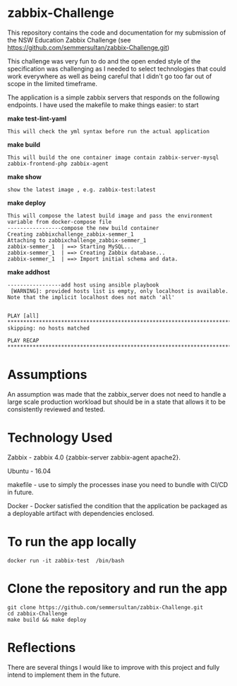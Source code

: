 # zabbix-Challenge

This repository contains the code and documentation for my submission of the NSW Education Zabbix Challenge (see https://github.com/semmersultan/zabbix-Challenge.git)

This challenge was very fun to do and the open ended style of the specification was challenging as I needed to select technologies that could work everywhere as well as being careful that I didn't go too far out of scope in the limited timeframe.

The application is a simple zabbix servers that responds on the following endpoints.
I have used the makefile to make things easier: to start

**make test-lint-yaml**
```
This will check the yml syntax before run the actual application
```

**make build**
```
This will build the one container image contain zabbix-server-mysql zabbix-frontend-php zabbix-agent
```
**make show**

```
show the latest image , e.g. zabbix-test:latest
```
**make deploy**
```
This will compose the latest build image and pass the environment variable from docker-compose file
-----------------compose the new build container
Creating zabbixchallenge_zabbix-semmer_1
Attaching to zabbixchallenge_zabbix-semmer_1
zabbix-semmer_1  | ==> Starting MySQL...
zabbix-semmer_1  | ==> Creating Zabbix database...
zabbix-semmer_1  | ==> Import initial schema and data.
```
**make addhost**

```
-----------------add host using ansible playbook
 [WARNING]: provided hosts list is empty, only localhost is available. Note that the implicit localhost does not match 'all'


PLAY [all] ************************************************************************************************************************************
skipping: no hosts matched

PLAY RECAP ************************************************************************************************************************************

```

# Assumptions

An assumption was made that the zabbix_server does not need to handle a large scale production workload but should be in a state that allows it to be consistently reviewed and tested.

# Technology Used

Zabbix - zabbix 4.0  {zabbix-server zabbix-agent apache2}.

Ubuntu - 16.04

makefile - use to simply the processes inase you need to bundle with CI/CD in future.

Docker - Docker satisfied the condition that the application be packaged as a deployable artifact with dependencies enclosed.

# To run the app locally

```
docker run -it zabbix-test  /bin/bash  

```

# Clone the repository and run the app
```
git clone https://github.com/semmersultan/zabbix-Challenge.git
cd zabbix-Challenge
make build && make deploy
```

# Reflections

There are several things I would like to improve with this project and fully intend to implement them in the future.
